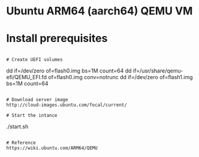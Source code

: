 # Ubuntu ARM64 (aarch64) QEMU VM

# Install prerequisites
```

# Create UEFI volumes
```
dd if=/dev/zero of=flash0.img bs=1M count=64
dd if=/usr/share/qemu-efi/QEMU_EFI.fd of=flash0.img conv=notrunc
dd if=/dev/zero of=flash1.img bs=1M count=64
```

# Download server image
http://cloud-images.ubuntu.com/focal/current/

# Start the intance
```
./start.sh
```

# Reference
https://wiki.ubuntu.com/ARM64/QEMU
